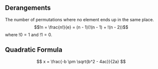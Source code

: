 ## Derangements
The number of permutations where no element ends up in the same place.
$$!n = \frac{n!}{e} = (n - 1)(!(n - 1) + !(n - 2))$$
where $!0 = 1$ and $!1 = 0$.

## Quadratic Formula
$$ x = \frac{-b \pm \sqrt{b^2 - 4ac}}{2a} $$
